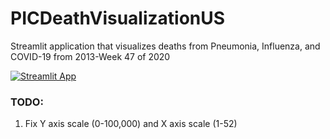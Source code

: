 # PICDeathVisualizationUS
Streamlit application that visualizes deaths from Pneumonia, Influenza, and COVID-19 from 2013-Week 47 of 2020

[![Streamlit App](https://static.streamlit.io/badges/streamlit_badge_black_white.svg)](https://share.streamlit.io/greenfructose/picdeathvisualizationus/main/main.py)

### TODO:
1. Fix Y axis scale (0-100,000) and X axis scale (1-52)